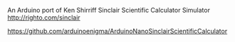 An Arduino port of Ken Shirriff Sinclair Scientific Calculator Simulator http://righto.com/sinclair

https://github.com/arduinoenigma/ArduinoNanoSinclairScientificCalculator
